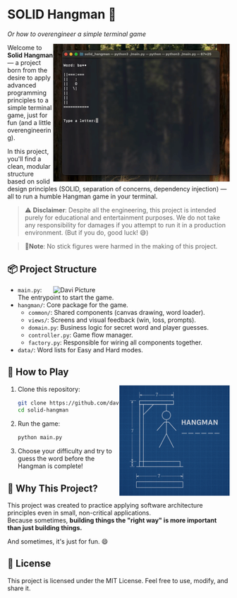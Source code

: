 # SOLID Hangman 🎯
*Or how to overengineer a simple terminal game*

<img src="images/won.gif" alt="Davi Picture" align="right" style="width: 400px"/>

Welcome to **Solid Hangman** — a project born from the desire to apply advanced programming principles to a simple terminal game, just for fun (and a little overengineering).

In this project, you'll find a clean, modular structure based on solid design principles (SOLID, separation of concerns, dependency injection) — all to run a humble Hangman game in your terminal.

> ⚠️ **Disclaimer**: Despite all the engineering, this project is intended purely for educational and entertainment purposes.
> We do not take any responsibility for damages if you attempt to run it in a production environment. (But if you do, good luck! 😅)

> 🧍**Note**: No stick figures were harmed in the making of this project.

## 📦 Project Structure

<img src="images/demo.gif" alt="Davi Picture" align="right" style="width: 400px"/>

- `main.py`: The entrypoint to start the game.
- `hangman/`: Core package for the game.
  - `common/`: Shared components (canvas drawing, word loader).
  - `views/`: Screens and visual feedback (win, loss, prompts).
  - `domain.py`: Business logic for secret word and player guesses.
  - `controller.py`: Game flow manager.
  - `factory.py`: Responsible for wiring all components together.
- `data/`: Word lists for Easy and Hard modes.

## 🚀 How to Play


<img src="images/blueprint.png" alt="Davi Picture" align="right" style="width: 250px"/>

1. Clone this repository:
   ```bash
   git clone https://github.com/daviguides/solid_hangman.git
   cd solid-hangman
   ```

2. Run the game:
   ```bash
   python main.py
   ```

3. Choose your difficulty and try to guess the word before the Hangman is complete!

## 🎯 Why This Project?

This project was created to practice applying software architecture principles even in small, non-critical applications.  
Because sometimes, **building things the "right way" is more important than just building things.**

And sometimes, it's just for fun. 😄

## 📜 License

This project is licensed under the MIT License. Feel free to use, modify, and share it.
